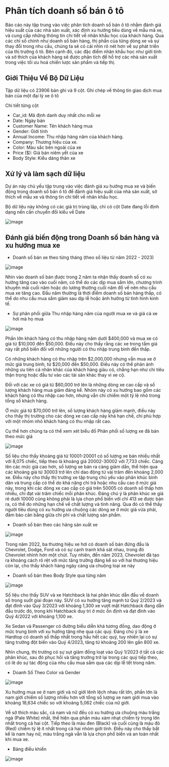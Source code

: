 # Phân tích doanh số bán ô tô
Báo cáo này tập trung vào việc phân tích doanh số bán ô tô nhằm đánh giá hiệu suất của các nhà sản xuất, xác định xu hướng tiêu dùng về mẫu mã xe, và cung cấp những thông tin chi tiết về nhân khẩu học của khách hàng. Qua các chỉ số chính như doanh số bán hàng, thị phần của từng dòng xe và sự thay đổi trong nhu cầu, chúng ta sẽ có cái nhìn rõ nét hơn về sự phát triển của thị trường ô tô. Bên cạnh đó, các đặc điểm nhân khẩu học như giới tính và sở thích của khách hàng sẽ được phân tích để hỗ trợ các nhà sản xuất trong việc tối ưu hoá chiến lược sản phẩm và tiếp thị.

## Giới Thiệu Về Bộ Dữ Liệu
Tập dữ liệu có 23906 bản ghi và 9 cột. Ghi chép về thông tin giao dịch mua bán của một đại lý xe ô tô

Chi tiết từng cột

- Car_id: Mã định danh duy nhất cho mỗi xe 
- Date: Ngày bán
- Customer Name: Tên khách hàng mua
- Gender: Giới tính 
- Annual Income: Thu nhập hàng năm của khách hàng.
- Company: Thương hiệu của xe.
- Color: Màu sắc bên ngoài của xe
- Price ($): Giá bán niêm yết của xe
- Body Style: Kiểu dáng thân xe

## Xử lý và làm sạch dữ liệu
Dự án này chủ yếu tập trung vào việc đánh giá xu hướng mua xe và biến động trong doanh số bán ô tô để đánh giá hiệu suất của nhà sản xuất, sở thích về mẫu xe và thông tin chi tiết về nhân khẩu học. 

Bộ dữ liệu này không có các giá trị trùng lặp, chỉ có cột Date đang lỗi định dạng nền cần chuyển đổi kiểu về Date

![image](https://github.com/user-attachments/assets/7a0c403b-f124-4d3b-a76f-a1cba4aa3be0)

##  Đánh giá biến động trong Doanh số bán hàng và xu hướng mua xe

- Doanh số bán xe theo từng tháng (theo số liệu từ năm 2022 - 2023)

![image](https://github.com/user-attachments/assets/bff0ac90-58c8-427e-a8f5-8873b0129950)

Nhìn vào doanh số bán được trong 2 năm ta nhận thấy doanh số có xu hướng tăng cao vào cuối năm, có thể do các dịp mua sắm lớn, chương trình khuyến mãi cuối năm hoặc do lương thưởng cuối năm đổ về nên nhu cầu mua xe tăng cao.
Đầu năm thường là thời điểm doanh số bán hàng thấp, có thể do nhu cầu mua sắm giảm sau dịp lễ hoặc ảnh hưởng từ tình hình kinh tế.

- Sự phân phối giữa Thu nhập hàng năm của người mua xe và giá cả xe hơi mà họ mua

![image](https://github.com/user-attachments/assets/345afd38-0202-458f-b301-7009c692b8f6)

Phần lớn khách hàng có thu nhập hàng năm dưới $400,000 và mua xe có giá từ $10,000 đến $50,000. Điều này cho thấy rằng các xe trong tầm giá này rất phổ biến đối với những người có thu nhập trung bình đến thấp.

Có những khách hàng có thu nhập trên $2,000,000 nhưng vẫn mua xe ở mức giá trung bình, từ $20,000 đến $50,000. Điều này có thể phản ánh những ưu tiên cá nhân khác của khách hàng giàu có, chẳng hạn như chi tiêu thận trọng hoặc đầu tư vào các tài sản khác thay vì xe cộ.

Đối với các xe có giá từ $60,000 trở lên là những dòng xe cao cấp và số lượng khách hàng mua giảm đáng kể. Nhóm này có xu hướng bao gồm các khách hàng có thu nhập cao hơn, nhưng vẫn chỉ chiếm một tỷ lệ nhỏ trong tổng số khách hàng.

Ở mức giá từ $70,000 trở lên, số lượng khách hàng giảm mạnh, điều này cho thấy thị trường cho các dòng xe cao cấp này khá hạn chế, chỉ phù hợp với một nhóm nhỏ khách hàng có thu nhập rất cao.

Cụ thể hơn chúng ta có thể xem xét biểu đồ Phân phối số lượng xe đã bán theo mức giá

![image](https://github.com/user-attachments/assets/20229c2a-4c30-46e0-8709-f75ab933b125)

 Số liệu cho thấy khoảng giá từ 10001-20001 có số lượng xe bán nhiều nhất với 8,075 chiếc, tiếp theo là khoảng giá 20002-30002 với 7,733 chiếc. Càng lên các mức giá cao hơn, số lượng xe bán ra càng giảm dần, thể hiện qua các khoảng giá từ 30003 trở lên chỉ dao động từ vài trăm đến khoảng 2,000 xe. Điều này cho thấy thị trường xe tập trung chủ yếu vào phân khúc bình dân và trung cấp có thể do khả năng chi trả hoặc nhu cầu cao ở mức giá này, trong khi các dòng xe cao cấp có giá trên 50005 có doanh số thấp hơn nhiều, chỉ đạt vài trăm chiếc mỗi phân khúc. Đáng chú ý là phân khúc xe giá rẻ dưới 10000 cũng không phải là lựa chọn phổ biến với chỉ 413 xe được bán ra, có thể do những hạn chế về chất lượng và tính năng. Qua đó có thể thấy người tiêu dùng có xu hướng ưa chuộng các dòng xe ở mức giá vừa phải, đảm bảo cân bằng giữa chi phí và chất lượng sản phẩm.

-  Doanh số bán theo các hãng sản xuất xe

![image](https://github.com/user-attachments/assets/ec5deb18-c568-4eac-bef1-23e506678a48)

Trong năm 2022, ba thương hiệu xe hơi có doanh số bán đứng đầu là Chevrolet, Dodge, Ford và có sự cạnh tranh khá sát nhau, trong đó Chevrolet nhỉnh hơn một chút. Tuy nhiên, đến năm 2023, Chevrolet đã tạo ra khoảng cách rõ rệt  với mức tăng trưởng đáng kể so với hai thương hiệu còn lại, cho thấy khách hàng ngày càng ưa chuộng loại xe này

- Doanh số bán theo Body Style qua từng năm 

![image](https://github.com/user-attachments/assets/d476e5c0-587b-4152-bb48-9c6f038dd3e4)

Số liệu cho thấy SUV và xe Hatchback là hai phân khúc dẫn đầu về doanh số trong suốt giai đoạn này. SUV có xu hướng tăng mạnh từ Quý 2/2023 và đạt đỉnh vào Quý 3/2023 với khoảng 1,300 xe vượt mặt Hatchback đang dẫn đầu trước đó, trong khi Hatchback duy trì ở mức ổn định và đạt đỉnh vào Quý 4/2022 với khoảng 1,100 xe.

Xe Sedan và Passenger có đường biểu diễn khá tương đồng, dao động ở mức trung bình với xu hướng tăng nhẹ qua các quý. Đáng chú ý là xe Hardtop có doanh số thấp nhất trong hầu hết các quý, tuy nhiên lại có sự tăng trưởng đột biến vào Quý 4/2023, tăng từ khoảng 200 lên gần 800 xe. 

Nhìn chung, thị trường có sự sụt giảm đồng loạt vào Quý 1/2023 ở tất cả các phân khúc, sau đó phục hồi và tăng trưởng trở lại trong các quý tiếp theo, có lẽ do sự tác động của nhu cầu mua sắm qua các dịp lễ tết trong năm.

- Doanh Số Theo Color và Gender

![image](https://github.com/user-attachments/assets/4edebb85-c06f-4ca5-ba0a-8768427aad2f)

Xu hướng mua xe ở nam giới và nữ giới lênh lệch nhau rất lớn, phần lớn là nam giới chiếm số lượng nhiều hơn với tổng số lượng xe nam giới mua vào khoảng 18,634 chiếc so với khoảng 5,062 chiếc của nữ giới. 

Về sở thích màu sắc, cả nam và nữ đều có xu hướng ưa chuộng màu trắng ngà (Pale White) nhất, thể hiện qua phần màu xám nhạt chiếm tỷ trọng lớn nhất trong cả hai cột. Tiếp theo là màu đen (Black) và cuối cùng là màu đỏ (Red) chiếm tỷ lệ ít nhất trong cả hai nhóm giới tính. Điều này cho thấy bất kể là nam hay nữ, màu trắng ngà vẫn là lựa chọn phổ biến và an toàn nhất khi mua xe.

- Bảng điều khiển

![image](https://github.com/user-attachments/assets/03447840-95ae-4af7-9983-68c167f976bc)













